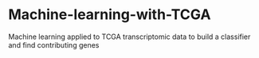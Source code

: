 # Machine-learning-with-TCGA
Machine learning applied to TCGA transcriptomic data to build a classifier and find contributing genes
